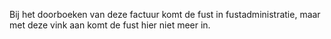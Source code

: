 Bij het doorboeken van deze factuur komt de fust in fustadministratie, maar met deze vink aan komt de fust hier niet meer in.